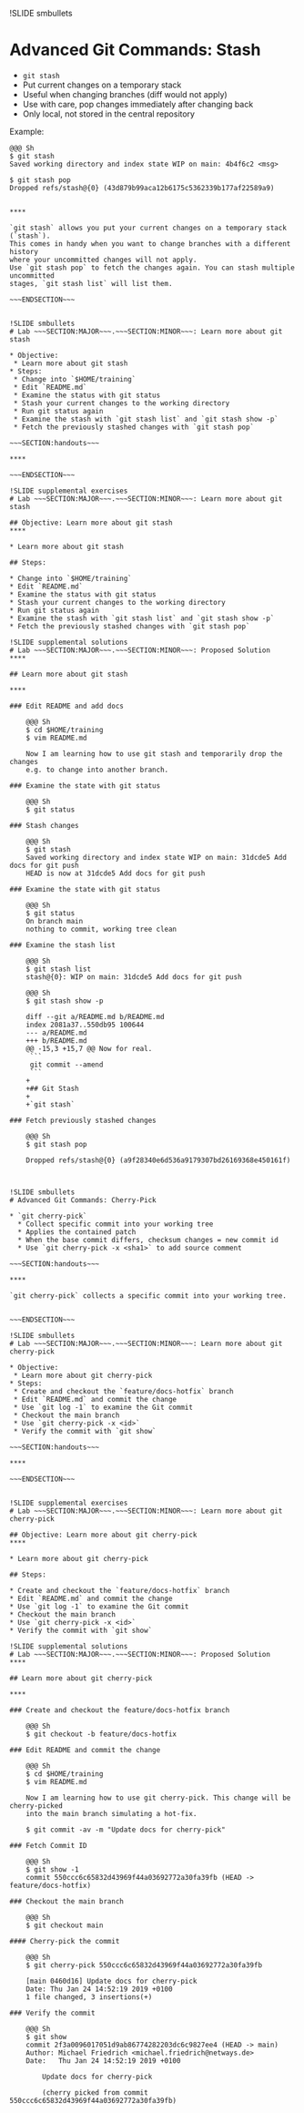 !SLIDE smbullets
# Advanced Git Commands: Stash

* `git stash`
 * Put current changes on a temporary stack
 * Useful when changing branches (diff would not apply)
 * Use with care, pop changes immediately after changing back
 * Only local, not stored in the central repository

Example:

    @@@ Sh
    $ git stash
    Saved working directory and index state WIP on main: 4b4f6c2 <msg>

    $ git stash pop
    Dropped refs/stash@{0} (43d879b99aca12b6175c5362339b177af22589a9)

~~~SECTION:handouts~~~

****

`git stash` allows you put your current changes on a temporary stack (`stash`).
This comes in handy when you want to change branches with a different history
where your uncommitted changes will not apply.
Use `git stash pop` to fetch the changes again. You can stash multiple uncommitted
stages, `git stash list` will list them.

~~~ENDSECTION~~~


!SLIDE smbullets
# Lab ~~~SECTION:MAJOR~~~.~~~SECTION:MINOR~~~: Learn more about git stash

* Objective:
 * Learn more about git stash
* Steps:
 * Change into `$HOME/training`
 * Edit `README.md`
 * Examine the status with git status
 * Stash your current changes to the working directory
 * Run git status again
 * Examine the stash with `git stash list` and `git stash show -p`
 * Fetch the previously stashed changes with `git stash pop`

~~~SECTION:handouts~~~

****

~~~ENDSECTION~~~

!SLIDE supplemental exercises
# Lab ~~~SECTION:MAJOR~~~.~~~SECTION:MINOR~~~: Learn more about git stash

## Objective: Learn more about git stash
****

* Learn more about git stash

## Steps:

* Change into `$HOME/training`
* Edit `README.md`
* Examine the status with git status
* Stash your current changes to the working directory
* Run git status again
* Examine the stash with `git stash list` and `git stash show -p`
* Fetch the previously stashed changes with `git stash pop`

!SLIDE supplemental solutions
# Lab ~~~SECTION:MAJOR~~~.~~~SECTION:MINOR~~~: Proposed Solution
****

## Learn more about git stash

****

### Edit README and add docs

    @@@ Sh
    $ cd $HOME/training
    $ vim README.md

    Now I am learning how to use git stash and temporarily drop the changes
    e.g. to change into another branch.

### Examine the state with git status

    @@@ Sh
    $ git status

### Stash changes

    @@@ Sh
    $ git stash
    Saved working directory and index state WIP on main: 31dcde5 Add docs for git push
    HEAD is now at 31dcde5 Add docs for git push

### Examine the state with git status

    @@@ Sh
    $ git status
    On branch main
    nothing to commit, working tree clean

### Examine the stash list

    @@@ Sh
    $ git stash list
    stash@{0}: WIP on main: 31dcde5 Add docs for git push

    @@@ Sh
    $ git stash show -p

    diff --git a/README.md b/README.md
    index 2081a37..550db95 100644
    --- a/README.md
    +++ b/README.md
    @@ -15,3 +15,7 @@ Now for real.
     ```
     git commit --amend
     ```
    +
    +## Git Stash
    +
    +`git stash`

### Fetch previously stashed changes

    @@@ Sh
    $ git stash pop
    
    Dropped refs/stash@{0} (a9f28340e6d536a9179307bd26169368e450161f)
    


!SLIDE smbullets
# Advanced Git Commands: Cherry-Pick

* `git cherry-pick`
  * Collect specific commit into your working tree
  * Applies the contained patch
  * When the base commit differs, checksum changes = new commit id
  * Use `git cherry-pick -x <sha1>` to add source comment

~~~SECTION:handouts~~~

****

`git cherry-pick` collects a specific commit into your working tree.


~~~ENDSECTION~~~

!SLIDE smbullets
# Lab ~~~SECTION:MAJOR~~~.~~~SECTION:MINOR~~~: Learn more about git cherry-pick

* Objective:
 * Learn more about git cherry-pick
* Steps:
 * Create and checkout the `feature/docs-hotfix` branch
 * Edit `README.md` and commit the change
 * Use `git log -1` to examine the Git commit
 * Checkout the main branch
 * Use `git cherry-pick -x <id>`
 * Verify the commit with `git show`

~~~SECTION:handouts~~~

****

~~~ENDSECTION~~~


!SLIDE supplemental exercises
# Lab ~~~SECTION:MAJOR~~~.~~~SECTION:MINOR~~~: Learn more about git cherry-pick

## Objective: Learn more about git cherry-pick
****

* Learn more about git cherry-pick

## Steps:

* Create and checkout the `feature/docs-hotfix` branch
* Edit `README.md` and commit the change
* Use `git log -1` to examine the Git commit
* Checkout the main branch
* Use `git cherry-pick -x <id>`
* Verify the commit with `git show`

!SLIDE supplemental solutions
# Lab ~~~SECTION:MAJOR~~~.~~~SECTION:MINOR~~~: Proposed Solution
****

## Learn more about git cherry-pick

****

### Create and checkout the feature/docs-hotfix branch

    @@@ Sh
    $ git checkout -b feature/docs-hotfix

### Edit README and commit the change

    @@@ Sh
    $ cd $HOME/training
    $ vim README.md

    Now I am learning how to use git cherry-pick. This change will be cherry-picked
    into the main branch simulating a hot-fix.

    $ git commit -av -m "Update docs for cherry-pick"

### Fetch Commit ID

    @@@ Sh
    $ git show -1
    commit 550ccc6c65832d43969f44a03692772a30fa39fb (HEAD -> feature/docs-hotfix)

### Checkout the main branch

    @@@ Sh
    $ git checkout main

#### Cherry-pick the commit

    @@@ Sh
    $ git cherry-pick 550ccc6c65832d43969f44a03692772a30fa39fb

    [main 0460d16] Update docs for cherry-pick
    Date: Thu Jan 24 14:52:19 2019 +0100
    1 file changed, 3 insertions(+)

### Verify the commit

    @@@ Sh
    $ git show
    commit 2f3a0096017051d9ab86774282203dc6c9827ee4 (HEAD -> main)
    Author: Michael Friedrich <michael.friedrich@netways.de>
    Date:   Thu Jan 24 14:52:19 2019 +0100

        Update docs for cherry-pick

        (cherry picked from commit 550ccc6c65832d43969f44a03692772a30fa39fb)
